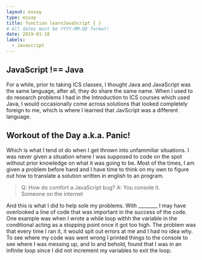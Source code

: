 ```yaml
---
layout: essay
type: essay
title: function learnJavaScript { }
# All dates must be YYYY-MM-DD format!
date: 2019-01-18
labels:
  - Javascript
---
```


## JavaScript !== Java

For a while, prior to taking ICS classes, I thought Java and JavaScript was the same language, after all, they do share the same name. When I used to do research problems I had in the Introduction to ICS courses which used Java, I would occasionally come across solutions that looked completely foreign to me, which is where I learned that JavScript was a different language.

## Workout of the Day a.k.a. Panic!

Which is what I tend ot do when I get thrown into unfammiliar situations. I was never given a situation where I was supposed to code on the spot without prior knowledge on what it was going to be. Most of the times, I am given a problem before hand and I have time to think on my own to figure out how to translate a solution written in english to an program.

<blockquote>
Q: How do comfort a JavaScript bug? A: You console it.
<footer>Someone on the internet</footer>
</blockquote>

And this is what I did to help sole my problems. With ________ I may have overlooked a line of code that was important in the success of the code. One example was when I wrote a while loop withh the variable in the conditional acting as a stopping point once it got too high. The problem was that every time I ran it, it would spit out errors at me and I had no idea why. To see where my code was went wrong I printed things to the console to see where I was messing up, and lo and behold, found that I was in an infinite loop since I did not increment my variables to exit the loop.
